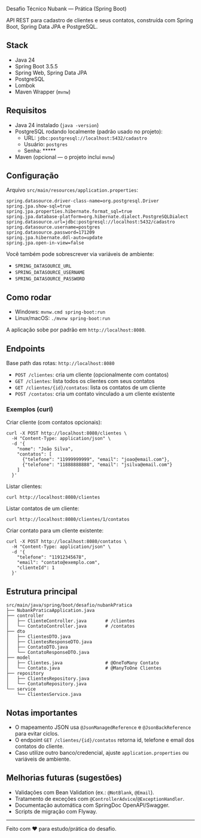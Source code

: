 Desafio Técnico Nubank — Prática (Spring Boot)

API REST para cadastro de clientes e seus contatos, construída com Spring Boot, Spring Data JPA e PostgreSQL.

## Stack
- Java 24
- Spring Boot 3.5.5
- Spring Web, Spring Data JPA
- PostgreSQL
- Lombok
- Maven Wrapper (`mvnw`)

## Requisitos
- Java 24 instalado (`java -version`)
- PostgreSQL rodando localmente (padrão usado no projeto):
  - URL: `jdbc:postgresql://localhost:5432/cadastro`
  - Usuário: `postgres`
  - Senha: *****
- Maven (opcional — o projeto inclui `mvnw`)



## Configuração
Arquivo `src/main/resources/application.properties`:

```
spring.datasource.driver-class-name=org.postgresql.Driver
spring.jpa.show-sql=true
spring.jpa.properties.hibernate.format_sql=true
spring.jpa.database-platform=org.hibernate.dialect.PostgreSQLDialect
spring.datasource.url=jdbc:postgresql://localhost:5432/cadastro
spring.datasource.username=postgres
spring.datasource.password=171209
spring.jpa.hibernate.ddl-auto=update
spring.jpa.open-in-view=false
```

Você também pode sobrescrever via variáveis de ambiente:
- `SPRING_DATASOURCE_URL`
- `SPRING_DATASOURCE_USERNAME`
- `SPRING_DATASOURCE_PASSWORD`

## Como rodar
- Windows: `mvnw.cmd spring-boot:run`
- Linux/macOS: `./mvnw spring-boot:run`

A aplicação sobe por padrão em `http://localhost:8080`.

## Endpoints
Base path das rotas: `http://localhost:8080`

- `POST /clientes`: cria um cliente (opcionalmente com contatos)
- `GET /clientes`: lista todos os clientes com seus contatos
- `GET /clientes/{id}/contatos`: lista os contatos de um cliente
- `POST /contatos`: cria um contato vinculado a um cliente existente

### Exemplos (curl)

Criar cliente (com contatos opcionais):
```
curl -X POST http://localhost:8080/clientes \
  -H "Content-Type: application/json" \
  -d '{
    "nome": "João Silva",
    "contatos": [
      {"telefone": "11999999999", "email": "joao@email.com"},
      {"telefone": "11888888888", "email": "jsilva@email.com"}
    ]
  }'
```

Listar clientes:
```
curl http://localhost:8080/clientes
```

Listar contatos de um cliente:
```
curl http://localhost:8080/clientes/1/contatos
```

Criar contato para um cliente existente:
```
curl -X POST http://localhost:8080/contatos \
  -H "Content-Type: application/json" \
  -d '{
    "telefone": "11912345678",
    "email": "contato@exemplo.com",
    "clienteId": 1
  }'
```

## Estrutura principal
```
src/main/java/spring/boot/desafio/nubankPratica
├── NubankPraticaApplication.java
├── controller
│   ├── ClienteController.java       # /clientes
│   └── ContatoController.java       # /contatos
├── dto
│   ├── ClientesDTO.java
│   ├── ClientesResponseDTO.java
│   ├── ContatoDTO.java
│   └── ContatoResponseDTO.java
├── model
│   ├── Clientes.java                # @OneToMany Contato
│   └── Contato.java                 # @ManyToOne Clientes
├── repository
│   ├── ClientesRepository.java
│   └── ContatoRepository.java
└── service
    └── ClientesService.java
```

## Notas importantes
- O mapeamento JSON usa `@JsonManagedReference` e `@JsonBackReference` para evitar ciclos.
- O endpoint `GET /clientes/{id}/contatos` retorna id, telefone e email dos contatos do cliente.
- Caso utilize outro banco/credencial, ajuste `application.properties` ou variáveis de ambiente.

## Melhorias futuras (sugestões)
- Validações com Bean Validation (ex.: `@NotBlank`, `@Email`).
- Tratamento de exceções com `@ControllerAdvice`/`@ExceptionHandler`.
- Documentação automática com SpringDoc OpenAPI/Swagger.
- Scripts de migração com Flyway.

---

Feito com ❤️ para estudo/prática do desafio.

